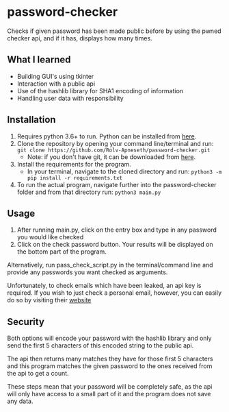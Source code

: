 # password-checker
 Checks if given password has been made public before by using the pwned checker api, and if it has, displays how many times.

## What I learned
* Building GUI's using tkinter
* Interaction with a public api
* Use of the hashlib library for SHA1 encoding of information 
* Handling user data with responsibility

## Installation
1. Requires python 3.6+ to run. Python can be installed from [here](https://www.python.org/downloads/).
2. Clone the repository by opening your command line/terminal and run: ```git clone https://github.com/Rolv-Apneseth/password-checker.git```
    * Note: if you don't have git, it can be downloaded from [here](https://git-scm.com/downloads).
3. Install the requirements for the program.
    * In your terminal, navigate to the cloned directory and run: ```python3 -m pip install -r requirements.txt```
4. To run the actual program, navigate further into the password-checker folder and from that directory run: ```python3 main.py```

## Usage
1. After running main.py, click on the entry box and type in any password you would like checked
2. Click on the check password button. Your results will be displayed on the bottom part of the program.

Alternatively, run pass_check_script.py in the terminal/command line and provide any passwords you want checked as arguments.

Unfortunately, to check emails which have been leaked, an api key is required. If you wish to just check a personal email, however, you can easily do so by visiting their [website](https://haveibeenpwned.com/)

## Security
Both options will encode your password with the hashlib library and only send the first 5 characters of this encoded string to the public api.

The api then returns many matches they have for those first 5 characters and this program matches the given password to the ones received from the api to get a count.

These steps mean that your password will be completely safe, as the api will only have access to a small part of it and the program does not save any data.
